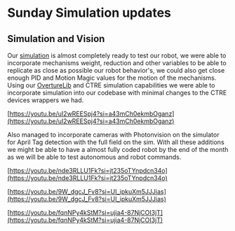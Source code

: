# Sunday Simulation updates

## Simulation and Vision

Our [simulation](https://github.com/Overture-7421/Overture-ROS) is almost completely ready to test our robot, we were able to incorporate mechanisms weight, reduction and other variables to be able to replicate as close as possible our robot behavior's, we could also get close enough PID and Motion Magic values for the motion of the mechanisms. Using our [OvertureLib](https://github.com/Overture-7421/InsertRobotName2024/tree/main/src/OvertureLib) and CTRE simulation capabilities we were able to incorporate simulation into our codebase with minimal changes to the CTRE devices wrappers we had.

[https://youtu.be/uI2wREESpj4?si=a43mCh0ekmbOganz](https://youtu.be/uI2wREESpj4?si=a43mCh0ekmbOganz)

Also managed to incorporate cameras with Photonvision on the simulator for April Tag detection with the full field on the sim. With all these additions we might be able to have a almost fully coded robot by the end of the month as we will be able to test autonomous and robot commands.

[https://youtu.be/nde3RLLU1Fk?si=jt235oTYnpdcn34o](https://youtu.be/nde3RLLU1Fk?si=jt235oTYnpdcn34o)

[https://youtu.be/9W_dgcJ_Fv8?si=UI_ipkuXm5JJJias](https://youtu.be/9W_dgcJ_Fv8?si=UI_ipkuXm5JJJias)

[https://youtu.be/fqnNPy4kStM?si=ujia4-87NjCOI3jT](https://youtu.be/fqnNPy4kStM?si=ujia4-87NjCOI3jT)

